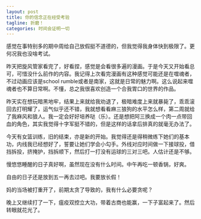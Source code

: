 ```yaml
---
layout: post
title: 你的信念正在经受考验
tagline: 折磨！
categories: 时间会证明一切
---
```


感觉在事特别多的期中周给自己放假挺不道德的，但我觉得我身体快到极限了。更何况我也没啥考试。

昨天把旋风管家看完了，好看捏，感觉是会看很多遍的漫画。于是今天又开始看总可，可惜没什么前作的内容。我记得上次看完漫画有这种感觉可能还是在噬魂者，不过动画应该是school rumble或者是南家，这就是日常的魅力啊。这么说起来噬魂者也不算日常啊。不懂，总之我很喜欢创造一个合我胃口的世界的作品。

昨天实在想玩暗黑地牢，结果上来就给我劝退了，极暗难度上来就暴毙了，乖乖滚回去打明耀了，运气似乎还不错，我就想看看麻三狼狗的水平怎么样，第二周就给了我麻风和狼人。我一定会好好培养哒（乐）。还是想把阿三换成一个肉一点带回血的角色，其实我觉得十字军挺不错的，但是这样的话拿后排真的就毫无办法了。

今天有女篮训练，旧的结束，亦是新的开始。我觉得还是得稍微练下她们的基本功，内线我已经想好了，誓要让她们学会小勾手。外线对应时间做一下接球投，借挡拆投，挤掩护，挡拆顺下，然后打一打没有运球的三对三吧。人估计还是不够。

慢悠悠睡醒的日子真好啊，虽然现在没有什么时间。中午再吃一顿香锅，好爽。

自由的日子还是放到五一再去过吧。我要放长假！

妈的当场被打重开了，前期太贪了导致的，我有什么必要贪呢？

晚上又继续打了一下，瘟疫双控立大功，带着古商也能赢，一下子富起来了。然后转眼就花光了。